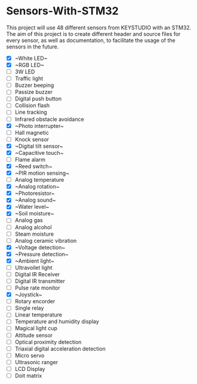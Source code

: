 # Sensors-With-STM32

This project will use 48 different sensors from KEYSTUDIO with an STM32. The aim of this project is to create different header and source files for every sensor, as well as documentation, to facilitate the usage of the sensors in the future. 

- [x] ~White LED~
- [x] ~RGB LED~
- [ ] 3W LED
- [ ] Traffic light
- [ ] Buzzer beeping
- [ ] Passize buzzer
- [ ] Digital push button
- [ ] Collision flash
- [ ] Line tracking
- [ ] Infrared obstacle avoidance
- [x] ~Photo interrupter~
- [ ] Hall magnetic
- [ ] Knock sensor
- [x] ~Digital tilt sensor~
- [x] ~Capacitive touch~
- [ ] Flame alarm
- [x] ~Reed switch~
- [x] ~PIR motion sensing~
- [ ] Analog temperature
- [x] ~Analog rotation~
- [x] ~Photoresistor~
- [x] ~Analog sound~
- [x] ~Water level~
- [x] ~Soil moisture~
- [ ] Analog gas
- [ ] Analog alcohol
- [ ] Steam moisture
- [ ] Analog ceramic vibration
- [x] ~Voltage detection~
- [x] ~Pressure detection~
- [x] ~Ambient light~
- [ ] Ultravoilet light
- [ ] Digital IR Receiver
- [ ] Digital IR transmitter
- [ ] Pulse rate monitor
- [x] ~Joystick~
- [ ] Rotary encorder
- [ ] Single relay
- [ ] Linear temperature
- [ ] Temperature and humidity display
- [ ] Magical light cup
- [ ] Attitude sensor
- [ ] Optical proximity detection
- [ ] Triaxial digital acceleration detection
- [ ] Micro servo
- [ ] Ultrasonic ranger
- [ ] LCD Display
- [ ] Doit matrix